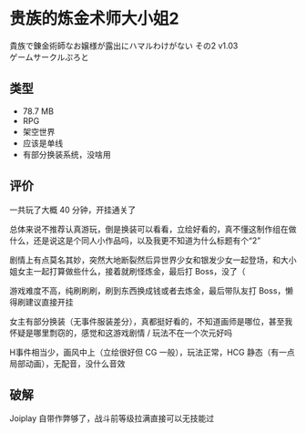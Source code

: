 # 贵族的炼金术师大小姐2

貴族で錬金術師なお嬢様が露出にハマルわけがない その2 v1.03  
ゲームサークルぷろと

## 类型

- 78.7 MB
- RPG
- 架空世界
- 应该是单线
- 有部分换装系统，没啥用

## 评价

一共玩了大概 40 分钟，开挂通关了

总体来说不推荐认真游玩，倒是换装可以看看，立绘好看的，真不懂这制作组在做什么，还是说这是个同人小作品吗，以及我更不知道为什么标题有个“2”

剧情上有点莫名其妙，突然大地断裂然后异世界少女和银发少女一起登场，和大小姐女主一起打算做些什么，接着就刷怪炼金，最后打 Boss，没了（

游戏难度不高，纯刷刷刷，刷到东西换成钱或者去炼金，最后带队友打 Boss，懒得刷建议直接开挂

女主有部分换装（无事件服装差分），真都挺好看的，不知道画师是哪位，甚至我怀疑是哪里剽窃的，感觉和这游戏剧情 / 玩法不在一个次元好吗

H事件相当少，画风中上（立绘很好但 CG 一般），玩法正常，HCG 静态（有一点局部动画），无配音，没什么音效

## 破解

Joiplay 自带作弊够了，战斗前等级拉满直接可以无技能过
